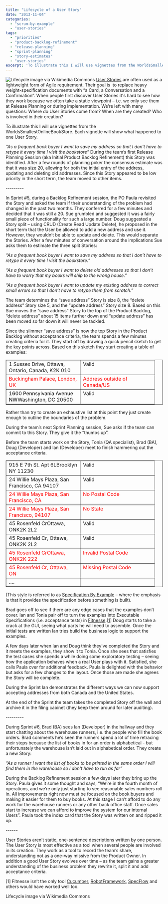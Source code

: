 ```yaml
---
title: "Lifecycle of a User Story"
date: "2013-11-04"
categories: 
  - "scrum-by-example"
  - "user-stories"
tags: 
  - "priorities"
  - "product-backlog-refinement"
  - "release-planning"
  - "sprint-planning"
  - "story-estimates"
  - "user-stories"
excerpt: 'To illustrate this I will use vignettes from the WorldsSmallestOnlineBookStore. Each'
---
```


![Lifecycle image via Wikimedia Commons](src/content/blog/lifecycle-of-a-user-story/images/LifeCycle.png) [User Stories](/blog/definition-of-done-user-stories-acceptance-criteria) are often used as a lightweight form of Agile requirement. Their goal is  to replace heavy weight-specification documents with “a Card, a Conversation and a Confirmation”. When people first discover User Stories it's hard to see how they work because we often take a static viewpoint – i.e. we only see them at Release Planning or during implementation. We’re left with many questions: Where do User Stories come from? When are they created? Who is involved in their creation?

To illustrate this I will use vignettes from the WorldsSmallestOnlineBookStore. Each vignette will show what happened to one User Story.

_“As a frequent book buyer I want to save my address so that I don’t have to retype it every time I visit the bookstore”_ During the team’s first Release Planning Session (aka Initial Product Backlog Refinement) this Story was identified. After a few rounds of planning poker the consensus estimate was that it was size 20, allowing for both the initial entry of the address, updating and deleting old addresses. Since this Story appeared to be low priority in the short term, the team moved to other items.

\---------

In Sprint #5, during a Backlog Refinement session, the PO Paula revisited the Story and asked the team if their understanding of the problem had changed in the past two months. They conferred for a few minutes and decided that it was still a 20. Sue grumbled and suggested it was a fairly small piece of functionality for such a large number. Doug suggested a Story split – using CRUD (Create Read Update Delete), he proposed in the short term that the User be allowed to add a new address and use it. However, they wouldn’t be able to update and delete. This would separate the Stories. After a few minutes of conversation around the implications Sue asks them to estimate the three split Stories:

_“As a frequent book buyer I want to save my address so that I don’t have to retype it every time I visit the bookstore.”_

_“As a frequent book buyer I want to delete old addresses so that I don’t have to worry that my books will ship to the wrong house.”_

_“As a frequent book buyer I want to update my existing address to correct small errors so that I don’t have to retype them from scratch.”_

The team determines the “save address” Story is size 8, the “delete address” Story size 5, and the “update address” Story size 8. Based on this Sue moves the “save address” Story to the top of the Product Backlog, “delete address” about 15 items further down and “update address” has been moved so far down it will never be tackled.

Since the slimmer “save address” is now the top Story in the Product Backlog without acceptance criteria, the team spends a few minutes creating criteria for it. They start off by drawing a quick pencil sketch to get the key points across. Based on this sketch they start creating a table of examples:

<table class="postTable" border="1" cellspacing="0" cellpadding="0"><tbody><tr><td valign="top" width="221">1 Sussex Drive, Ottawa, Ontario, Canada, K2K 010</td><td valign="top" width="221">Valid</td></tr><tr><td valign="top" width="221"><span style="color: #ff0000;">Buckingham Palace, London, UK</span></td><td valign="top" width="221"><span style="color: #ff0000;">Address outside of Canada/US</span></td></tr><tr><td valign="top" width="221"><span style="color: #000000;">1600 Pennsylvania Avenue NW</span>Washington, DC 20500</td><td valign="top" width="221">Valid</td></tr></tbody></table>

Rather than try to create an exhaustive list at this point they just create enough to outline the boundaries of the problem.

During the team’s next Sprint Planning session, Sue asks if the team can commit to this Story. They give it the “thumbs up”.

Before the team starts work on the Story, Tonia (QA specialist), Brad (BA), Doug (Developer) and Ian (Developer) meet to finish hammering out the acceptance criteria.

<table class="postTable" border="1" cellspacing="0" cellpadding="0"><tbody><tr><td valign="top" width="221">915 E 7th St. Apt 6LBrooklyn NY 11230</td><td valign="top" width="221">Valid</td></tr><tr><td valign="top" width="221">24 Willie Mays Plaza, San Francisco, CA 94107</td><td valign="top" width="221">Valid</td></tr><tr><td valign="top" width="221"><span style="color: #ff0000;">24 Willie Mays Plaza, San Francisco, CA</span></td><td valign="top" width="221"><span style="color: #ff0000;">No Postal Code</span></td></tr><tr><td valign="top" width="221"><span style="color: #ff0000;">24 Willie Mays Plaza, San Francisco, 94107</span></td><td valign="top" width="221"><span style="color: #ff0000;">No State</span></td></tr><tr><td valign="top" width="221">45 Rosenfeld CrOttawa, ONK2K 2L2</td><td valign="top" width="221">Valid</td></tr><tr><td valign="top" width="221">45 Rosenfeld Cr, Ottawa, ONK2K 2L2</td><td valign="top" width="221">Valid</td></tr><tr><td valign="top" width="221"><span style="color: #ff0000;">45 Rosenfeld Cr</span><span style="color: #ff0000;">Ottawa, ON</span><span style="color: #ff0000;">K2K 222</span></td><td valign="top" width="221"><span style="color: #ff0000;">Invalid Postal Code</span></td></tr><tr><td valign="top" width="221"><span style="color: #ff0000;">45 Rosenfeld Cr, Ottawa, ON</span><span style="color: #ff0000;">&nbsp;</span></td><td valign="top" width="221"><span style="color: #ff0000;">Missing Postal Code</span></td></tr><tr><td valign="top" width="221">….</td><td valign="top" width="221"></td></tr></tbody></table>

(This style is referred to as [Specification By Example](https://en.wikipedia.org/wiki/Specification_by_example) – where the emphasis is that it provides the specification before something is built).

Brad goes off to see if there are any edge cases that the examples don’t cover. Ian and Tonia pair off to turn the examples into Executable Specifications (i.e. acceptance tests) in [Fitnesse](https://fitnesse.org/).\[[1](#footnotes)\] Doug starts to take a crack at the GUI, seeing what parts he will need to assemble. Once the initial tests are written Ian tries build the business logic to support the examples.

A few days later when Ian and Doug think they’ve completed the Story and it meets the examples, they show it to Tonia. Once she sees that satisfies the test cases she spends a while doing some exploratory testing – seeing how the application behaves when a real User plays with it. Satisfied, she calls Paula over for additional feedback. Paula is delighted with the behavior but asks for a few changes to the layout. Once those are made she agrees the Story will be complete.

During the Sprint Ian demonstrates the different ways we can now support accepting addresses from both Canada and the United States.

At the end of the Sprint the team takes the completed Story off the wall and archive it in the filing cabinet (they keep them around for later auditing).

\---------

During Sprint #6, Brad (BA) sees Ian (Developer) in the hallway and they start chatting about the warehouse runners, i.e. the people who fill the book orders. Brad comments he’s seen the runners spend a lot of time retracing their steps because the list of books in for an order is alphabetical - but unfortunately the warehouse isn’t laid out in alphabetical order. They create a new Story:

_“As a runner I want the list of books to be printed in the same order I will find them in the warehouse so I don't have to run as far”_

During the Backlog Refinement session a few days later they bring up the Story. Paula gives it some thought and says, “We’re in the fourth month of operations, and we’re only just starting to see reasonable sales numbers roll in. All improvements right now must be focused on the book buyers and making it easier for them to buy books. At this stage I can’t afford to do any work for the warehouse runners or any other back office staff. Once sales start to increase we can afford to improve the system for our internal Users”. Paula took the index card that the Story was written on and ripped it up.

\------

User Stories aren’t static, one-sentence descriptions written by one person. The User Story is most effective as a tool when several people are involved in its creation. They work as a tool to record the team’s share, understanding not as a one-way missive from the Product Owner. In addition a good User Story evolves over time – as the team gains a greater understanding of the business problem they rewrite it, split it and add acceptance criteria.

\[1\] Fitnesse isn’t the only tool [Cucumber](https://cukes.info/), [RobotFramework](https://robotframework.org/), [SpecFlow](https://specflow.org) and others would have worked well too.

Lifecycle image via Wikimedia Commons
